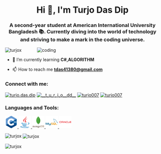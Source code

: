 <h1 align="center">Hi 👋, I'm Turjo Das Dip</h1>
<h3 align="center">A second-year student at American International University Bangladesh 📚. Currently diving into the world of technology and striving to make a mark in the coding universe.</h3>

<img align="right" alt="coding" width="400" src="https://media4.giphy.com/media/qgQUggAC3Pfv687qPC/giphy.gif">

<p align="left"> <img src="https://komarev.com/ghpvc/?username=turjox&label=Profile%20views&color=0e75b6&style=flat" alt="turjox" /> </p>

- 🌱 I’m currently learning **C#,ALGORITHM**

- 📫 How to reach me **tdas41380@gmail.com**

<h3 align="left">Connect with me:</h3>
<p align="left">
<a href="https://fb.com/turjo.das.dip" target="blank"><img align="center" src="https://raw.githubusercontent.com/rahuldkjain/github-profile-readme-generator/master/src/images/icons/Social/facebook.svg" alt="turjo.das.dip" height="30" width="40" /></a>
<a href="https://instagram.com/__t_u_r_j_o__dd__" target="blank"><img align="center" src="https://raw.githubusercontent.com/rahuldkjain/github-profile-readme-generator/master/src/images/icons/Social/instagram.svg" alt="__t_u_r_j_o__dd__" height="30" width="40" /></a>
<a href="https://www.hackerrank.com/turjo007" target="blank"><img align="center" src="https://raw.githubusercontent.com/rahuldkjain/github-profile-readme-generator/master/src/images/icons/Social/hackerrank.svg" alt="turjo007" height="30" width="40" /></a>
<a href="https://www.linkedin.com/in/turjo-das-dip/" target="blank"><img align="center" src="https://upload.wikimedia.org/wikipedia/commons/thumb/8/81/LinkedIn_icon.svg/2048px-LinkedIn_icon.svg.png" alt="turjo007" height="30" width="30" /></a>
</p>

<h3 align="left">Languages and Tools:</h3>
<p align="left"> <a href="https://www.w3schools.com/cpp/" target="_blank" rel="noreferrer"> <img src="https://raw.githubusercontent.com/devicons/devicon/master/icons/cplusplus/cplusplus-original.svg" alt="cplusplus" width="40" height="40"/> </a> <a href="https://www.java.com" target="_blank" rel="noreferrer"> <img src="https://raw.githubusercontent.com/devicons/devicon/master/icons/java/java-original.svg" alt="java" width="40" height="40"/> </a> <a href="https://www.mongodb.com/" target="_blank" rel="noreferrer"> <img src="https://raw.githubusercontent.com/devicons/devicon/master/icons/mongodb/mongodb-original-wordmark.svg" alt="mongodb" width="40" height="40"/> </a> <a href="https://www.mysql.com/" target="_blank" rel="noreferrer"> <img src="https://raw.githubusercontent.com/devicons/devicon/master/icons/mysql/mysql-original-wordmark.svg" alt="mysql" width="40" height="40"/> </a> <a href="https://www.oracle.com/" target="_blank" rel="noreferrer"> <img src="https://raw.githubusercontent.com/devicons/devicon/master/icons/oracle/oracle-original.svg" alt="oracle" width="40" height="40"/> </a> </p>

<p><img align="left" src="https://github-readme-stats.vercel.app/api/top-langs?username=turjox&show_icons=true&locale=en&layout=compact" alt="turjox" /></p>

<p>&nbsp;<img align="center" src="https://github-readme-stats.vercel.app/api?username=turjox&show_icons=true&locale=en" alt="turjox" /></p>

<p><img align="center" src="https://github-readme-streak-stats.herokuapp.com/?user=turjox&" alt="turjox" /></p>
